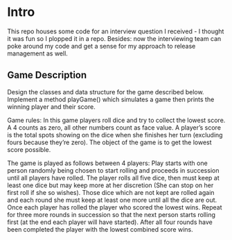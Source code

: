 # Intro

This repo houses some code for an interview question I received - I thought it was fun so I plopped it in a repo.  Besides: now the interviewing team can poke around my code and get a sense for my approach to release management as well.

## Game Description

Design the classes and data structure for the game described below. Implement a method playGame() which simulates a game then prints the winning player and their score.

Game rules:
In this game players roll dice and try to collect the lowest score. A 4 counts as zero, all other numbers count as face value. A player’s score is the total spots showing on the dice when she finishes her turn (excluding fours because they’re zero). The object of the game is to get the lowest score possible.

The game is played as follows between 4 players:
Play starts with one person randomly being chosen to start rolling and proceeds in succession until all players have rolled.
The player rolls all five dice, then must keep at least one dice but may keep more at her discretion (She can stop on her first roll if she so wishes).
Those dice which are not kept are rolled again and each round she must keep at least one more until all the dice are out.
Once each player has rolled the player who scored the lowest wins.
Repeat for three more rounds in succession so that the next person starts rolling first (at the end each player will have started).
After all four rounds have been completed the player with the lowest combined score wins.
